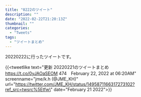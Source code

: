 ```yaml
---
title: "0222のツイート"
description: ""
date: "2022-02-22T21:20:13Z"
thumbnail: ""
categories:
  - "Tweets"
tags:
  - "ツイートまとめ"
---
```

20220222に行ったツイートです。
<!--more-->
{{<tweetlike text=\"更新 20220221のツイートまとめ https://t.co/0yJAOaSEOM 474　February 22, 2022 at 06:20AM\" screenname=\"jme/k.h (@JME_KH)\" url=\"https://twitter.com/JME_KH/status/1495871166317273102?ref_src=twsrc%5Etfw\" date=\"February 21 2022\">}}

